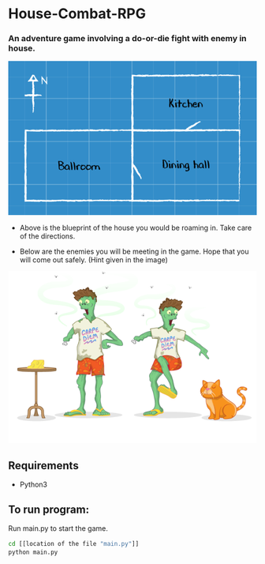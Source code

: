 # House-Combat-RPG

### An adventure game involving a do-or-die fight with enemy in house.

<p align="center"><img src="images/Blueprint.png"></p>

* Above is the blueprint of the house you would be roaming in. Take care of the directions.

* Below are the enemies you will be meeting in the game. Hope that you will come out safely. (Hint given in the image)

<p align="center"><img src="images/Enemies.png"></p>

## Requirements

* Python3 

## To run program:
Run main.py to start the game.

```bash
cd [[location of the file "main.py"]]
python main.py
```

